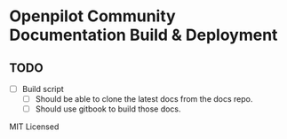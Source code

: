 # Openpilot Community Documentation Build & Deployment

## TODO

- [ ] Build script
  - [ ] Should be able to clone the latest docs from the docs repo.
  - [ ] Should use gitbook to build those docs.

MIT Licensed